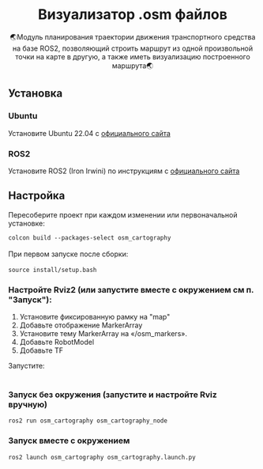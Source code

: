 <h1 align="center">Визуализатор .osm файлов</h1>
<p align="center">
🌏Модуль планирования траектории движения транспортного средства на базе ROS2, позволяющий строить маршрут из одной произвольной точки на карте в другую, а также иметь визуализацию построенного маршрута🌏
</p>

<h2>Установка</h2>
<h3>Ubuntu</h3>
<p>Установите Ubuntu 22.04 c <a href="https://releases.ubuntu.com/jammy/">официального сайта</a></p>
<h3>ROS2</h3>
<p>Установите ROS2 (Iron Irwini) по инструкциям с <a href="https://docs.ros.org/en/iron/Releases/Release-Iron-Irwini.html#installation">официального сайта</a></p>

<h2>Настройка</h2>


Пересоберите проект при каждом изменении или первоначальной установке: <br>

``
colcon build --packages-select osm_cartography
``
<br>
<br>
При первом запуске после сборки:
<br>
<br>
``
source install/setup.bash
``
<br>

### Настройте Rviz2 (или запустите вместе с окружением см п. "Запуск"):

1. Установите фиксированную рамку на "map"
2. Добавьте отображение MarkerArray
3. Установите тему MarkerArray на «/osm_markers».
4. Добавьте RobotModel
5. Добавьте TF 

Запустите:
<br>
<br>
### Запуск без окружения (запустите и настройте Rviz вручную)
``
ros2 run osm_cartography osm_cartography_node
``
### Запуск вместе с окружением
``
ros2 launch osm_cartography osm_cartography.launch.py
``